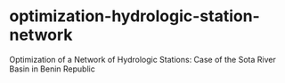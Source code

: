 # optimization-hydrologic-station-network
Optimization of a Network of Hydrologic Stations: Case of the Sota River Basin in Benin Republic
